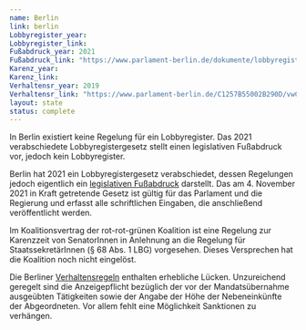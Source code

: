 ```yaml
---
name: Berlin
link: berlin
Lobbyregister_year:
Lobbyregister_link: 
Fußabdruck_year: 2021
Fußabdruck_link: "https://www.parlament-berlin.de/dokumente/lobbyregister"
Karenz_year: 
Karenz_link: 
Verhaltensr_year: 2019
Verhaltensr_link: "https://www.parlament-berlin.de/C1257B55002B290D/vwContentByKey/W29CANFU717SHEQDE/$FILE/LandesAbgG_-_Auszug_5a.pdf"
layout: state
status: complete
---
```


In Berlin existiert keine Regelung für ein Lobbyregister. Das 2021 verabschiedete Lobbyregistergesetz stellt einen legislativen Fußabdruck vor, jedoch kein Lobbyregister.

Berlin hat 2021 ein Lobbyregistergesetz verabschiedet, dessen Regelungen jedoch eigentlich ein [legislativen Fußabdruck](https://www.parlament-berlin.de/dokumente/lobbyregister) darstellt. Das am 4. November 2021 in Kraft getretende Gesetz ist gültig für das Parlament und die Regierung und erfasst alle schriftlichen Eingaben, die anschließend veröffentlicht werden.

Im Koalitionsvertrag der rot-rot-grünen Koalition ist eine Regelung zur Karenzzeit von SenatorInnen in Anlehnung an die Regelung für StaatssekretärInnen (§ 68 Abs. 1 LBG) vorgesehen. Dieses Versprechen hat die Koalition noch nicht eingelöst.

Die Berliner [Verhaltensregeln](https://www.parlament-berlin.de/C1257B55002B290D/vwContentByKey/W29CANFU717SHEQDE/$FILE/LandesAbgG_-_Auszug_5a.pdf) enthalten erhebliche Lücken. Unzureichend geregelt sind die Anzeigepflicht bezüglich der vor der Mandatsübernahme ausgeübten Tätigkeiten sowie der Angabe der Höhe der Nebeneinkünfte der Abgeordneten. Vor allem fehlt eine Möglichkeit Sanktionen zu verhängen.
